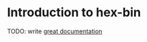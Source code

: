 # Introduction to hex-bin

TODO: write [great documentation](http://jacobian.org/writing/what-to-write/)
